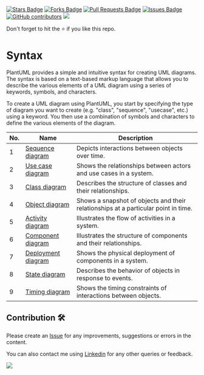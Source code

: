 <a href="https://github.com/drshahizan/software-engineering/stargazers"><img src="https://img.shields.io/github/stars/drshahizan/software-engineering" alt="Stars Badge"/></a>
<a href="https://github.com/drshahizan/software-engineering/network/members"><img src="https://img.shields.io/github/forks/drshahizan/software-engineering" alt="Forks Badge"/></a>
<a href="https://github.com/drshahizan/software-engineering/pulls"><img src="https://img.shields.io/github/issues-pr/drshahizan/software-engineering" alt="Pull Requests Badge"/></a>
<a href="https://github.com/drshahizan/software-engineering"><img src="https://img.shields.io/github/issues/drshahizan/software-engineering" alt="Issues Badge"/></a>
<a href="https://github.com/drshahizan/software-engineering/graphs/contributors"><img alt="GitHub contributors" src="https://img.shields.io/github/contributors/drshahizan/software-engineering?color=2b9348"></a>
![](https://visitor-badge.glitch.me/badge?page_id=drshahizan/software-engineering)

Don't forget to hit the :star: if you like this repo.

# Syntax
PlantUML provides a simple and intuitive syntax for creating UML diagrams. The syntax is based on a text-based markup language that allows you to describe the various elements of a UML diagram using a series of keywords, symbols, and characters.

To create a UML diagram using PlantUML, you start by specifying the type of diagram you want to create (e.g. "class", "sequence", "usecase", etc.) using a keyword. You then use a combination of symbols and characters to define the various elements of the diagram.

| No. | Name| Description|
| --- | -----------------| ----------------------------------|
| 1| [Sequence diagram](https://plantuml.com/sequence-diagram) | Depicts interactions between objects over time. |
| 2| [Use case diagram](https://plantuml.com/use-case-diagram) | Shows the relationships between actors and use cases in a system.|
| 3| [Class diagram](https://plantuml.com/class-diagram) | Describes the structure of classes and their relationships.|
| 4| [Object diagram](https://plantuml.com/object-diagram)| Shows a snapshot of objects and their relationships at a particular point in time. |
| 5| [Activity diagram](https://plantuml.com/activity-diagram-beta) | Illustrates the flow of activities in a system.|
| 6| [Component diagram](https://plantuml.com/component-diagram)| Illustrates the structure of components and their relationships.|
| 7| [Deployment diagram](https://plantuml.com/deployment-diagram)| Shows the physical deployment of components in a system.|
| 8| [State diagram](https://plantuml.com/state-diagram) | Describes the behavior of objects in response to events.|
| 9| [Timing diagram](https://plantuml.com/timing-diagram)| Shows the timing constraints of interactions between objects.|

## Contribution 🛠️
Please create an [Issue](https://github.com/drshahizan/software-engineering/issues) for any improvements, suggestions or errors in the content.

You can also contact me using [Linkedin](https://www.linkedin.com/in/drshahizan/) for any other queries or feedback.

![](https://komarev.com/ghpvc/?username=drshahizan&label=Views&color=0e75b6&style=flat)

